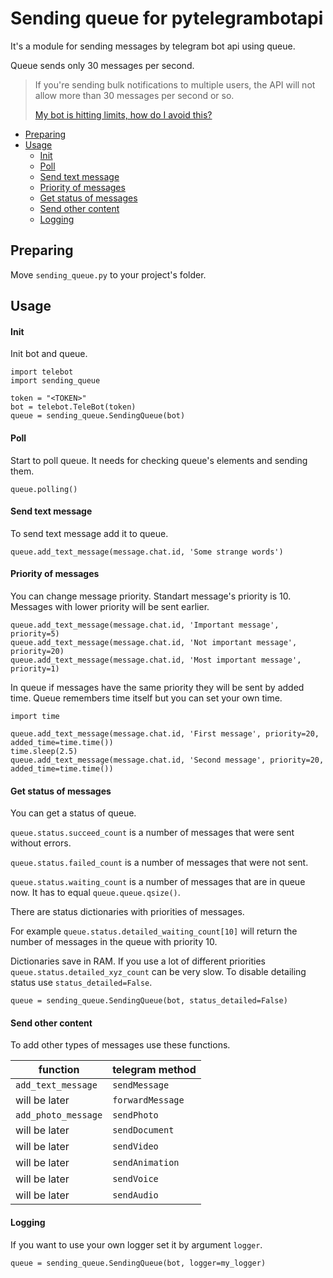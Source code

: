 Sending queue for pytelegrambotapi
==================================

It's a module for sending messages by telegram bot api using queue.

Queue sends only 30 messages per second.

> If you're sending bulk notifications to multiple users, the API will not allow more than 30 messages per second or so.
>
> [My bot is hitting limits, how do I avoid this?](https://core.telegram.org/bots/faq#my-bot-is-hitting-limits-how-do-i-avoid-this)

* [Preparing](#preparing)
* [Usage](#usage)
  * [Init](#init)
  * [Poll](#poll)
  * [Send text message](#send-text-message)
  * [Priority of messages](#priority-of-messages)
  * [Get status of messages](#get-status-of-messages)
  * [Send other content](#send-other-content)
  * [Logging](#logging)

Preparing
---------

Move `sending_queue.py` to your project's folder.

Usage
-----

#### Init
Init bot and queue.
```python3
import telebot
import sending_queue

token = "<TOKEN>"
bot = telebot.TeleBot(token)
queue = sending_queue.SendingQueue(bot)
```

#### Poll
Start to poll queue. It needs for checking queue's elements and sending them.
```python3
queue.polling()
```

#### Send text message
To send text message add it to queue.
```python3
queue.add_text_message(message.chat.id, 'Some strange words')
```

#### Priority of messages
You can change message priority.
Standart message's priority is 10.
Messages with lower priority will be sent earlier.

```python3
queue.add_text_message(message.chat.id, 'Important message', priority=5)
queue.add_text_message(message.chat.id, 'Not important message', priority=20)
queue.add_text_message(message.chat.id, 'Most important message', priority=1)
```

In queue if messages have the same priority they will be sent by added time.
Queue remembers time itself but you can set your own time.

```python3
import time

queue.add_text_message(message.chat.id, 'First message', priority=20, added_time=time.time())
time.sleep(2.5)
queue.add_text_message(message.chat.id, 'Second message', priority=20, added_time=time.time())
```

#### Get status of messages

You can get a status of queue.

`queue.status.succeed_count` is a number of messages that were sent without errors.

`queue.status.failed_count` is a number of messages that were not sent.

`queue.status.waiting_count` is a number of messages that are in queue now. It has to equal `queue.queue.qsize()`.


There are status dictionaries with priorities of messages.

For example `queue.status.detailed_waiting_count[10]` will return the number of messages in the queue with priority 10.

Dictionaries save in RAM.
If you use a lot of different priorities `queue.status.detailed_xyz_count` can be very slow.
To disable detailing status use `status_detailed=False`.

```python3
queue = sending_queue.SendingQueue(bot, status_detailed=False)
```

#### Send other content

To add other types of messages use these functions.

| function            | telegram method |
|---------------------|-----------------|
| `add_text_message`  | `sendMessage`     |
| will be later       | `forwardMessage`  |
| `add_photo_message` | `sendPhoto`       |
| will be later       | `sendDocument`    |
| will be later       | `sendVideo`       |
| will be later       | `sendAnimation`   |
| will be later       | `sendVoice`       |
| will be later       | `sendAudio`       |

#### Logging

If you want to use your own logger set it by argument `logger`.
```python3
queue = sending_queue.SendingQueue(bot, logger=my_logger)
```
